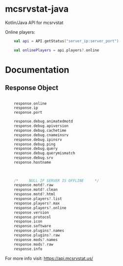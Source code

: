 # mcsrvstat-java
 Kotlin/Java API for mcsrvstat


Online players:
```kotlin
    val api = API.getStatus("server_ip:server_port")
    
    val onlinePlayers = api.players?.online
```




# Documentation

## Response Object

```kotlin

    response.online
    response.ip
    response.port

    response.debug.animatedmotd
    response.debug.apiversion
    response.debug.cachetime
    response.debug.cnameinsrv
    response.debug.ipinsrv
    response.debug.ping
    response.debug.query
    response.debug.querymismatch
    response.debug.srv
    response.hostname
    
    
    
    /*     NULL IF SERVER IS OFFLINE     */
    response.motd?.raw
    response.motd?.clean
    response.motd?.html
    response.players?.list
    response.players?.max
    response.players?.online
    response.version
    response.protocol
    response.icon
    response.software
    response.plugins?.names
    response.plugins?.raw
    response.mods?.names
    response.mods?.raw
    response.info

```

For more info visit: https://api.mcsrvstat.us/
